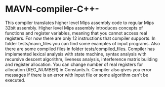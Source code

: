 # MAVN-compiler-C++-

This compiler translates higher level Mips assembly code to regular Mips 32bit assembly.
Higher level Mips assembly introduces concepts of functions and register variables, meaning that you cannot access real registers. For now there are only 12 instructions that compiler supports. In folder tests/mavn_files you can find some examples of input programs. Also there are some compiled files in folder tests/compiled_files.
Compiler has implemented lexical analysis with state machine, syntax analysis with recursive descent algorithm, liveness analysis, interference matrix building and register allocation.
You can change number of real registers for allocation (REG_NUMBER) in Constants.h. Compiler also gives you error messages if there is an error with input file or some algorithm can't be executed.
